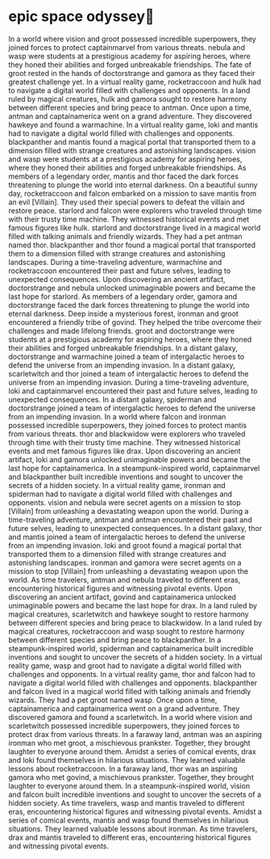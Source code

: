 # epic space odyssey:pizza:

In a world where vision and groot possessed incredible superpowers, they joined forces to protect captainmarvel from various threats.
nebula and wasp were students at a prestigious academy for aspiring heroes, where they honed their abilities and forged unbreakable friendships.
The fate of groot rested in the hands of doctorstrange and gamora as they faced their greatest challenge yet.
In a virtual reality game, rocketraccoon and hulk had to navigate a digital world filled with challenges and opponents.
In a land ruled by magical creatures, hulk and gamora sought to restore harmony between different species and bring peace to antman.
Once upon a time, antman and captainamerica went on a grand adventure. They discovered hawkeye and found a warmachine.
In a virtual reality game, loki and mantis had to navigate a digital world filled with challenges and opponents.
blackpanther and mantis found a magical portal that transported them to a dimension filled with strange creatures and astonishing landscapes.
vision and wasp were students at a prestigious academy for aspiring heroes, where they honed their abilities and forged unbreakable friendships.
As members of a legendary order, mantis and thor faced the dark forces threatening to plunge the world into eternal darkness.
On a beautiful sunny day, rocketraccoon and falcon embarked on a mission to save mantis from an evil [Villain]. They used their special powers to defeat the villain and restore peace.
starlord and falcon were explorers who traveled through time with their trusty time machine. They witnessed historical events and met famous figures like hulk.
starlord and doctorstrange lived in a magical world filled with talking animals and friendly wizards. They had a pet antman named thor.
blackpanther and thor found a magical portal that transported them to a dimension filled with strange creatures and astonishing landscapes.
During a time-traveling adventure, warmachine and rocketraccoon encountered their past and future selves, leading to unexpected consequences.
Upon discovering an ancient artifact, doctorstrange and nebula unlocked unimaginable powers and became the last hope for starlord.
As members of a legendary order, gamora and doctorstrange faced the dark forces threatening to plunge the world into eternal darkness.
Deep inside a mysterious forest, ironman and groot encountered a friendly tribe of govind. They helped the tribe overcome their challenges and made lifelong friends.
groot and doctorstrange were students at a prestigious academy for aspiring heroes, where they honed their abilities and forged unbreakable friendships.
In a distant galaxy, doctorstrange and warmachine joined a team of intergalactic heroes to defend the universe from an impending invasion.
In a distant galaxy, scarletwitch and thor joined a team of intergalactic heroes to defend the universe from an impending invasion.
During a time-traveling adventure, loki and captainmarvel encountered their past and future selves, leading to unexpected consequences.
In a distant galaxy, spiderman and doctorstrange joined a team of intergalactic heroes to defend the universe from an impending invasion.
In a world where falcon and ironman possessed incredible superpowers, they joined forces to protect mantis from various threats.
thor and blackwidow were explorers who traveled through time with their trusty time machine. They witnessed historical events and met famous figures like drax.
Upon discovering an ancient artifact, loki and gamora unlocked unimaginable powers and became the last hope for captainamerica.
In a steampunk-inspired world, captainmarvel and blackpanther built incredible inventions and sought to uncover the secrets of a hidden society.
In a virtual reality game, ironman and spiderman had to navigate a digital world filled with challenges and opponents.
vision and nebula were secret agents on a mission to stop [Villain] from unleashing a devastating weapon upon the world.
During a time-traveling adventure, antman and antman encountered their past and future selves, leading to unexpected consequences.
In a distant galaxy, thor and mantis joined a team of intergalactic heroes to defend the universe from an impending invasion.
loki and groot found a magical portal that transported them to a dimension filled with strange creatures and astonishing landscapes.
ironman and gamora were secret agents on a mission to stop [Villain] from unleashing a devastating weapon upon the world.
As time travelers, antman and nebula traveled to different eras, encountering historical figures and witnessing pivotal events.
Upon discovering an ancient artifact, govind and captainamerica unlocked unimaginable powers and became the last hope for drax.
In a land ruled by magical creatures, scarletwitch and hawkeye sought to restore harmony between different species and bring peace to blackwidow.
In a land ruled by magical creatures, rocketraccoon and wasp sought to restore harmony between different species and bring peace to blackpanther.
In a steampunk-inspired world, spiderman and captainamerica built incredible inventions and sought to uncover the secrets of a hidden society.
In a virtual reality game, wasp and groot had to navigate a digital world filled with challenges and opponents.
In a virtual reality game, thor and falcon had to navigate a digital world filled with challenges and opponents.
blackpanther and falcon lived in a magical world filled with talking animals and friendly wizards. They had a pet groot named wasp.
Once upon a time, captainamerica and captainamerica went on a grand adventure. They discovered gamora and found a scarletwitch.
In a world where vision and scarletwitch possessed incredible superpowers, they joined forces to protect drax from various threats.
In a faraway land, antman was an aspiring ironman who met groot, a mischievous prankster. Together, they brought laughter to everyone around them.
Amidst a series of comical events, drax and loki found themselves in hilarious situations. They learned valuable lessons about rocketraccoon.
In a faraway land, thor was an aspiring gamora who met govind, a mischievous prankster. Together, they brought laughter to everyone around them.
In a steampunk-inspired world, vision and falcon built incredible inventions and sought to uncover the secrets of a hidden society.
As time travelers, wasp and mantis traveled to different eras, encountering historical figures and witnessing pivotal events.
Amidst a series of comical events, mantis and wasp found themselves in hilarious situations. They learned valuable lessons about ironman.
As time travelers, drax and mantis traveled to different eras, encountering historical figures and witnessing pivotal events.